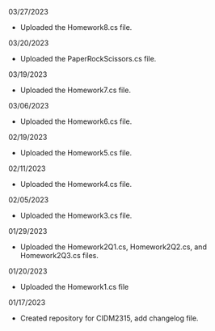 03/27/2023
- Uploaded the Homework8.cs file.

03/20/2023
- Uploaded the PaperRockScissors.cs file.

03/19/2023
- Uploaded the Homework7.cs file.

03/06/2023
- Uploaded the Homework6.cs file.

02/19/2023
- Uploaded the Homework5.cs file.

02/11/2023
- Uploaded the Homework4.cs file.

02/05/2023
- Uploaded the Homework3.cs file.

01/29/2023
- Uploaded the Homework2Q1.cs, Homework2Q2.cs, and Homework2Q3.cs files.

01/20/2023
- Uploaded the Homework1.cs file

01/17/2023
- Created repository for CIDM2315, add changelog file.
